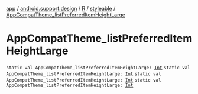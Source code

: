 [app](../../../index.md) / [android.support.design](../../index.md) / [R](../index.md) / [styleable](index.md) / [AppCompatTheme_listPreferredItemHeightLarge](.)

# AppCompatTheme_listPreferredItemHeightLarge

`static val AppCompatTheme_listPreferredItemHeightLarge: `[`Int`](https://kotlinlang.org/api/latest/jvm/stdlib/kotlin/-int/index.html)
`static val AppCompatTheme_listPreferredItemHeightLarge: `[`Int`](https://kotlinlang.org/api/latest/jvm/stdlib/kotlin/-int/index.html)
`static val AppCompatTheme_listPreferredItemHeightLarge: `[`Int`](https://kotlinlang.org/api/latest/jvm/stdlib/kotlin/-int/index.html)
`static val AppCompatTheme_listPreferredItemHeightLarge: `[`Int`](https://kotlinlang.org/api/latest/jvm/stdlib/kotlin/-int/index.html)
